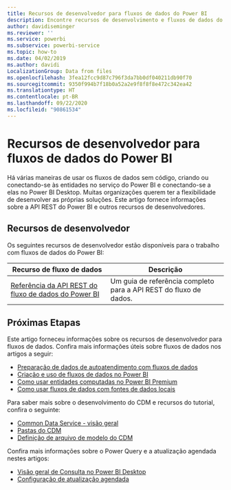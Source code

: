 ```yaml
---
title: Recursos de desenvolvedor para fluxos de dados do Power BI
description: Encontre recursos de desenvolvimento e fluxos de dados do Power BI
author: davidiseminger
ms.reviewer: ''
ms.service: powerbi
ms.subservice: powerbi-service
ms.topic: how-to
ms.date: 04/02/2019
ms.author: davidi
LocalizationGroup: Data from files
ms.openlocfilehash: 3fea12fcc9d87c796f3da7bb0df040211db90f70
ms.sourcegitcommit: 9350f994b7f18b0a52a2e9f8f8f8e472c342ea42
ms.translationtype: HT
ms.contentlocale: pt-BR
ms.lasthandoff: 09/22/2020
ms.locfileid: "90861534"
---
```

# <a name="developer-resources-for-power-bi-dataflows"></a>Recursos de desenvolvedor para fluxos de dados do Power BI

Há várias maneiras de usar os fluxos de dados sem código, criando ou conectando-se às entidades no serviço do Power BI e conectando-se a elas no Power BI Desktop. Muitas organizações querem ter a flexibilidade de desenvolver as próprias soluções. Este artigo fornece informações sobre a API REST do Power BI e outros recursos de desenvolvedores.


## <a name="developer-resources"></a>Recursos de desenvolvedor

Os seguintes recursos de desenvolvedor estão disponíveis para o trabalho com fluxos de dados do Power BI:


| Recurso de fluxo de dados | Descrição |
| --- | --- |
| [Referência da API REST do fluxo de dados do Power BI](/rest/api/power-bi/dataflows)    | Um guia de referência completo para a API REST do fluxo de dados.|


## <a name="next-steps"></a>Próximas Etapas

Este artigo forneceu informações sobre os recursos de desenvolvedor para fluxos de dados. Confira mais informações úteis sobre fluxos de dados nos artigos a seguir:

* [Preparação de dados de autoatendimento com fluxos de dados](service-dataflows-overview.md)
* [Criação e uso de fluxos de dados no Power BI](service-dataflows-create-use.md)
* [Como usar entidades computadas no Power BI Premium](service-dataflows-computed-entities-premium.md)
* [Como usar fluxos de dados com fontes de dados locais](service-dataflows-on-premises-gateways.md)

Para saber mais sobre o desenvolvimento do CDM e recursos do tutorial, confira o seguinte:
* [Common Data Service - visão geral ](/powerapps/common-data-model/overview)
* [Pastas do CDM](/common-data-model/data-lake)
* [Definição de arquivo de modelo do CDM](/common-data-model/model-json)


Confira mais informações sobre o Power Query e a atualização agendada nestes artigos:
* [Visão geral de Consulta no Power BI Desktop](desktop-query-overview.md)
* [Configuração de atualização agendada](../connect-data/refresh-scheduled-refresh.md)
